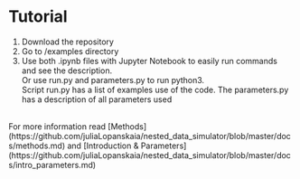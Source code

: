 # Tutorial

1. Download the repository
2. Go to /examples directory
3. Use both .ipynb files with Jupyter Notebook to easily run commands and see the description. <br />
Or use run.py and parameters.py to run python3. <br />
Script run.py has a list of examples use of the code.
The parameters.py has a description of all parameters used 
<br/>
For more information read [Methods](https://github.com/juliaLopanskaia/nested_data_simulator/blob/master/docs/methods.md) and [Introduction & Parameters](https://github.com/juliaLopanskaia/nested_data_simulator/blob/master/docs/intro_parameters.md)


